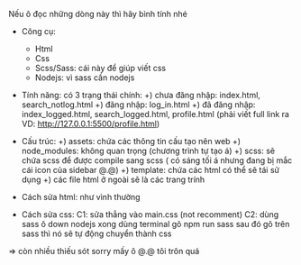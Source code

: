 Nếu ô đọc những dòng này thì hãy bình tính nhé

- Công cụ:
  + Html
  + Css
  + Scss/Sass: cái này để giúp viết css
  + Nodejs: vì sass cần nodejs 

- Tính năng: có 3 trạng thái chính:
                  +) chưa đăng nhập: index.html, search_notlog.html
                  +) đăng nhập: log_in.html
                  +) đã đăng nhập: index_logged.html, search_logged.html, profile.html (phải viết full link ra VD: http://127.0.0.1:5500/profile.html)

- Cấu trúc: +) assets: chứa các thông tin cấu tạo nên web
            +) node_modules: không quan trọng (chương trình tự tạo á)
            +) scss: sẽ chứa scss để được compile sang scss ( có sáng tối á nhưng đang bị mắc cái icon của sidebar @.@)
            +) template: chứa các html có thể sẽ tái sử dụng
            +) các file html ở ngoài sẽ là các trang trính

- Cách sửa html: như vình thường
- Cách sửa css:
  C1: sửa thẳng vào main.css (not recomment)
  C2: dùng sass ô down nodejs xong dùng terminal gõ npm run sass sau đó gõ trên sass thì nó sẽ tự động chuyển thành css


=> còn nhiều thiếu sót sorry mấy ô @.@ tôi trôn quá
